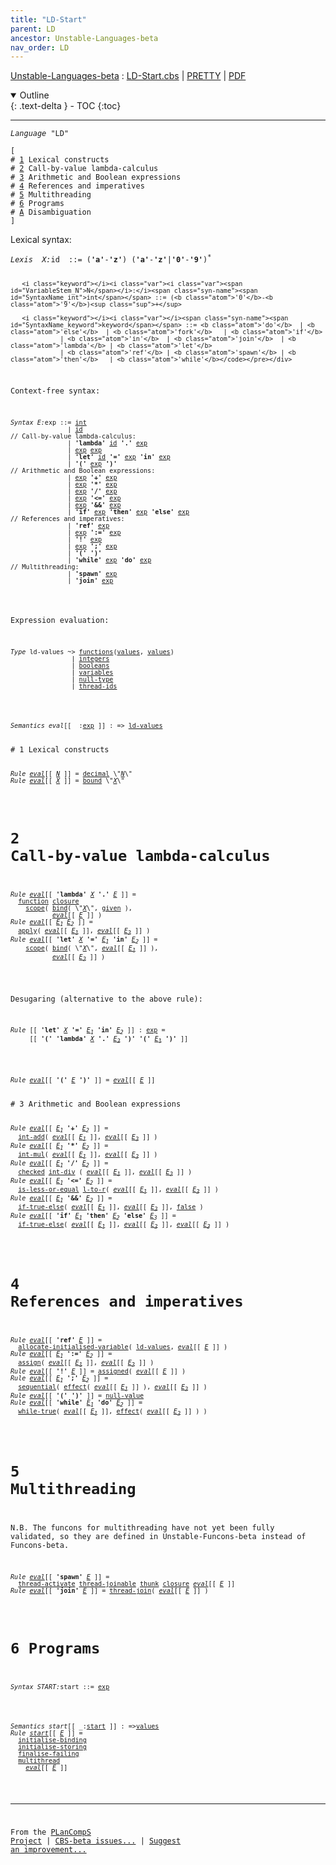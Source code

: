 ```yaml
---
title: "LD-Start"
parent: LD
ancestor: Unstable-Languages-beta
nav_order: LD
---
```


[Unstable-Languages-beta] : [LD-Start.cbs] \| [PRETTY] \| [PDF]

<details open markdown="block">
  <summary>
    Outline
  </summary>
  {: .text-delta }
- TOC
{:toc}
</details>

----
<div class="highlighter-rouge"><pre class="highlight"><code><i class="keyword">Language</i> <span id="Language_LD">"LD"</span></code></pre></div>
<div class="highlighter-rouge"><pre class="highlight"><code>[
# <a href="SectionNumber_1">1</a> Lexical constructs
# <a href="SectionNumber_2">2</a> Call-by-value lambda-calculus
# <a href="SectionNumber_3">3</a> Arithmetic and Boolean expressions
# <a href="SectionNumber_4">4</a> References and imperatives
# <a href="SectionNumber_5">5</a> Multithreading
# <a href="SectionNumber_6">6</a> Programs
# <a href="../LD-Disambiguation/index.html#SectionNumber_A">A</a> Disambiguation
]</code></pre></div>


 
  Lexical syntax: 


<div class="highlighter-rouge"><pre class="highlight"><code><i class="keyword">Lexis</i>  <i class="keyword"></i><i class="var"><i class="var"><span id="VariableStem_X">X</span></i>:</i><span class="syn-name"><span id="SyntaxName_id">id</span></span>  ::= (<b class="atom">'a'</b>-<b class="atom">'z'</b>) (<b class="atom">'a'</b>-<b class="atom">'z'</b>|<b class="atom">'0'</b>-<b class="atom">'9'</b>)<sup class="sup">*</sup>
     
       <i class="keyword"></i><i class="var"><i class="var"><span id="VariableStem_N">N</span></i>:</i><span class="syn-name"><span id="SyntaxName_int">int</span></span> ::= (<b class="atom">'0'</b>-<b class="atom">'9'</b>)<sup class="sup">+</sup>
       
       <i class="keyword"></i><i class="var"></i><span class="syn-name"><span id="SyntaxName_keyword">keyword</span></span> ::= <b class="atom">'do'</b>  | <b class="atom">'else'</b>  | <b class="atom">'fork'</b>   | <b class="atom">'if'</b>
                 | <b class="atom">'in'</b>  | <b class="atom">'join'</b>  | <b class="atom">'lambda'</b> | <b class="atom">'let'</b>
                 | <b class="atom">'ref'</b> | <b class="atom">'spawn'</b> | <b class="atom">'then'</b>   | <b class="atom">'while'</b></code></pre></div>



  Context-free syntax:


<div class="highlighter-rouge"><pre class="highlight"><code><i class="keyword">Syntax</i> <i class="keyword"></i><i class="var"><i class="var"><span id="VariableStem_E">E</span></i>:</i><span class="syn-name"><span id="SyntaxName_exp">exp</span></span> ::= <span class="syn-name"><a href="#SyntaxName_int">int</a></span>
               | <span class="syn-name"><a href="#SyntaxName_id">id</a></span>
// Call-by-value lambda-calculus:
               | <b class="atom">'lambda'</b> <span class="syn-name"><a href="#SyntaxName_id">id</a></span> <b class="atom">'.'</b> <span class="syn-name"><a href="#SyntaxName_exp">exp</a></span>
               | <span class="syn-name"><a href="#SyntaxName_exp">exp</a></span> <span class="syn-name"><a href="#SyntaxName_exp">exp</a></span>
               | <b class="atom">'let'</b> <span class="syn-name"><a href="#SyntaxName_id">id</a></span> <b class="atom">'='</b> <span class="syn-name"><a href="#SyntaxName_exp">exp</a></span> <b class="atom">'in'</b> <span class="syn-name"><a href="#SyntaxName_exp">exp</a></span>
               | <b class="atom">'('</b> <span class="syn-name"><a href="#SyntaxName_exp">exp</a></span> <b class="atom">')'</b>
// Arithmetic and Boolean expressions:
               | <span class="syn-name"><a href="#SyntaxName_exp">exp</a></span> <b class="atom">'+'</b> <span class="syn-name"><a href="#SyntaxName_exp">exp</a></span>
               | <span class="syn-name"><a href="#SyntaxName_exp">exp</a></span> <b class="atom">'*'</b> <span class="syn-name"><a href="#SyntaxName_exp">exp</a></span>
               | <span class="syn-name"><a href="#SyntaxName_exp">exp</a></span> <b class="atom">'/'</b> <span class="syn-name"><a href="#SyntaxName_exp">exp</a></span>
               | <span class="syn-name"><a href="#SyntaxName_exp">exp</a></span> <b class="atom">'<='</b> <span class="syn-name"><a href="#SyntaxName_exp">exp</a></span>
               | <span class="syn-name"><a href="#SyntaxName_exp">exp</a></span> <b class="atom">'&&'</b> <span class="syn-name"><a href="#SyntaxName_exp">exp</a></span>
               | <b class="atom">'if'</b> <span class="syn-name"><a href="#SyntaxName_exp">exp</a></span> <b class="atom">'then'</b> <span class="syn-name"><a href="#SyntaxName_exp">exp</a></span> <b class="atom">'else'</b> <span class="syn-name"><a href="#SyntaxName_exp">exp</a></span>
// References and imperatives:
               | <b class="atom">'ref'</b> <span class="syn-name"><a href="#SyntaxName_exp">exp</a></span>
               | <span class="syn-name"><a href="#SyntaxName_exp">exp</a></span> <b class="atom">':='</b> <span class="syn-name"><a href="#SyntaxName_exp">exp</a></span>
               | <b class="atom">'!'</b> <span class="syn-name"><a href="#SyntaxName_exp">exp</a></span>
               | <span class="syn-name"><a href="#SyntaxName_exp">exp</a></span> <b class="atom">';'</b> <span class="syn-name"><a href="#SyntaxName_exp">exp</a></span>
               | <b class="atom">'('</b> <b class="atom">')'</b>
               | <b class="atom">'while'</b> <span class="syn-name"><a href="#SyntaxName_exp">exp</a></span> <b class="atom">'do'</b> <span class="syn-name"><a href="#SyntaxName_exp">exp</a></span>
// Multithreading:
               | <b class="atom">'spawn'</b> <span class="syn-name"><a href="#SyntaxName_exp">exp</a></span>
               | <b class="atom">'join'</b> <span class="syn-name"><a href="#SyntaxName_exp">exp</a></span></code></pre></div>




  Expression evaluation:


<div class="highlighter-rouge"><pre class="highlight"><code><i class="keyword">Type</i> <span class="name"><span id="Name_ld-values">ld-values</span></span> ~> <span class="name"><a href="../../../../../Funcons-beta/Values/Abstraction/Functions/index.html#Name_functions">functions</a></span>(<span class="name"><a href="../../../../../Funcons-beta/Values/Value-Types/index.html#Name_values">values</a></span>, <span class="name"><a href="../../../../../Funcons-beta/Values/Value-Types/index.html#Name_values">values</a></span>)
                | <span class="name"><a href="../../../../../Funcons-beta/Values/Primitive/Integers/index.html#Name_integers">integers</a></span>
                | <span class="name"><a href="../../../../../Funcons-beta/Values/Primitive/Booleans/index.html#Name_booleans">booleans</a></span>
                | <span class="name"><a href="../../../../../Funcons-beta/Computations/Normal/Storing/index.html#Name_variables">variables</a></span>
                | <span class="name"><a href="../../../../../Funcons-beta/Values/Primitive/Null/index.html#Name_null-type">null-type</a></span>
                | <span class="name"><a href="../../../../../Unstable-Funcons-beta/Computations/Threads/Multithreading/index.html#Name_thread-ids">thread-ids</a></span></code></pre></div>


<div class="highlighter-rouge"><pre class="highlight"><code><i class="keyword">Semantics</i> <i class="sem-name"><span id="SemanticsName_eval">eval</span></i>[[ _:<span class="syn-name"><a href="#SyntaxName_exp">exp</a></span> ]] : => <span class="name"><a href="#Name_ld-values">ld-values</a></span></code></pre></div>
# <span id="SectionNumber_1">1</span> Lexical constructs


<div class="highlighter-rouge"><pre class="highlight"><code><i class="keyword">Rule</i> <i class="sem-name"><a href="#SemanticsName_eval">eval</a></i>[[ <span id="Variable411_N"><i class="var"><a href="#VariableStem_N">N</a></i></span> ]] = <span class="name"><a href="../../../../../Funcons-beta/Values/Primitive/Integers/index.html#Name_decimal">decimal</a></span> \"<a href="#Variable411_N"><i class="var">N</i></a>\"
<i class="keyword">Rule</i> <i class="sem-name"><a href="#SemanticsName_eval">eval</a></i>[[ <span id="Variable436_X"><i class="var"><a href="#VariableStem_X">X</a></i></span> ]] = <span class="name"><a href="../../../../../Funcons-beta/Computations/Normal/Binding/index.html#Name_bound">bound</a></span> \"<a href="#Variable436_X"><i class="var">X</i></a>\"</code></pre></div>



# <span id="SectionNumber_2">2</span> Call-by-value lambda-calculus


<div class="highlighter-rouge"><pre class="highlight"><code><i class="keyword">Rule</i> <i class="sem-name"><a href="#SemanticsName_eval">eval</a></i>[[ <b class="atom">'lambda'</b> <span id="Variable474_X"><i class="var"><a href="#VariableStem_X">X</a></i></span> <b class="atom">'.'</b> <span id="Variable481_E"><i class="var"><a href="#VariableStem_E">E</a></i></span> ]] =
  <span class="name"><a href="../../../../../Funcons-beta/Values/Abstraction/Functions/index.html#Name_function">function</a></span> <span class="name"><a href="../../../../../Funcons-beta/Values/Abstraction/Generic/index.html#Name_closure">closure</a></span>
    <span class="name"><a href="../../../../../Funcons-beta/Computations/Normal/Binding/index.html#Name_scope">scope</a></span>( <span class="name"><a href="../../../../../Funcons-beta/Computations/Normal/Binding/index.html#Name_bind">bind</a></span>( \"<a href="#Variable474_X"><i class="var">X</i></a>\", <span class="name"><a href="../../../../../Funcons-beta/Computations/Normal/Giving/index.html#Name_given">given</a></span> ), 
           <i class="sem-name"><a href="#SemanticsName_eval">eval</a></i>[[ <a href="#Variable481_E"><i class="var">E</i></a> ]] )
<i class="keyword">Rule</i> <i class="sem-name"><a href="#SemanticsName_eval">eval</a></i>[[ <span id="Variable542_E1"><i class="var"><a href="#VariableStem_E">E</a><sub class="sub">1</sub></i></span> <span id="Variable548_E2"><i class="var"><a href="#VariableStem_E">E</a><sub class="sub">2</sub></i></span> ]] =
  <span class="name"><a href="../../../../../Funcons-beta/Values/Abstraction/Functions/index.html#Name_apply">apply</a></span>( <i class="sem-name"><a href="#SemanticsName_eval">eval</a></i>[[ <a href="#Variable542_E1"><i class="var">E<sub class="sub">1</sub></i></a> ]], <i class="sem-name"><a href="#SemanticsName_eval">eval</a></i>[[ <a href="#Variable548_E2"><i class="var">E<sub class="sub">2</sub></i></a> ]] )
<i class="keyword">Rule</i> <i class="sem-name"><a href="#SemanticsName_eval">eval</a></i>[[ <b class="atom">'let'</b> <span id="Variable602_X"><i class="var"><a href="#VariableStem_X">X</a></i></span> <b class="atom">'='</b> <span id="Variable610_E1"><i class="var"><a href="#VariableStem_E">E</a><sub class="sub">1</sub></i></span> <b class="atom">'in'</b> <span id="Variable618_E2"><i class="var"><a href="#VariableStem_E">E</a><sub class="sub">2</sub></i></span> ]] =
    <span class="name"><a href="../../../../../Funcons-beta/Computations/Normal/Binding/index.html#Name_scope">scope</a></span>( <span class="name"><a href="../../../../../Funcons-beta/Computations/Normal/Binding/index.html#Name_bind">bind</a></span>( \"<a href="#Variable602_X"><i class="var">X</i></a>\", <i class="sem-name"><a href="#SemanticsName_eval">eval</a></i>[[ <a href="#Variable610_E1"><i class="var">E<sub class="sub">1</sub></i></a> ]] ), 
           <i class="sem-name"><a href="#SemanticsName_eval">eval</a></i>[[ <a href="#Variable618_E2"><i class="var">E<sub class="sub">2</sub></i></a> ]] )</code></pre></div>


Desugaring (alternative to the above rule):

<div class="highlighter-rouge"><pre class="highlight"><code><i class="keyword">Rule</i> [[ <b class="atom">'let'</b> <span id="Variable691_X"><i class="var"><a href="#VariableStem_X">X</a></i></span> <b class="atom">'='</b> <span id="Variable699_E1"><i class="var"><a href="#VariableStem_E">E</a><sub class="sub">1</sub></i></span> <b class="atom">'in'</b> <span id="Variable707_E2"><i class="var"><a href="#VariableStem_E">E</a><sub class="sub">2</sub></i></span> ]] : <span class="syn-name"><a href="#SyntaxName_exp">exp</a></span> =
     [[ <b class="atom">'('</b> <b class="atom">'lambda'</b> <a href="#Variable691_X"><i class="var">X</i></a> <b class="atom">'.'</b> <a href="#Variable707_E2"><i class="var">E<sub class="sub">2</sub></i></a> <b class="atom">')'</b> <b class="atom">'('</b> <a href="#Variable699_E1"><i class="var">E<sub class="sub">1</sub></i></a> <b class="atom">')'</b> ]]</code></pre></div>




<div class="highlighter-rouge"><pre class="highlight"><code><i class="keyword">Rule</i> <i class="sem-name"><a href="#SemanticsName_eval">eval</a></i>[[ <b class="atom">'('</b> <span id="Variable778_E"><i class="var"><a href="#VariableStem_E">E</a></i></span> <b class="atom">')'</b> ]] = <i class="sem-name"><a href="#SemanticsName_eval">eval</a></i>[[ <a href="#Variable778_E"><i class="var">E</i></a> ]]</code></pre></div>
# <span id="SectionNumber_3">3</span> Arithmetic and Boolean expressions


<div class="highlighter-rouge"><pre class="highlight"><code><i class="keyword">Rule</i> <i class="sem-name"><a href="#SemanticsName_eval">eval</a></i>[[ <span id="Variable826_E1"><i class="var"><a href="#VariableStem_E">E</a><sub class="sub">1</sub></i></span> <b class="atom">'+'</b> <span id="Variable834_E2"><i class="var"><a href="#VariableStem_E">E</a><sub class="sub">2</sub></i></span> ]] =
  <span class="name"><a href="../../../../../Funcons-beta/Values/Primitive/Integers/index.html#Name_int-add">int-add</a></span>( <i class="sem-name"><a href="#SemanticsName_eval">eval</a></i>[[ <a href="#Variable826_E1"><i class="var">E<sub class="sub">1</sub></i></a> ]], <i class="sem-name"><a href="#SemanticsName_eval">eval</a></i>[[ <a href="#Variable834_E2"><i class="var">E<sub class="sub">2</sub></i></a> ]] )
<i class="keyword">Rule</i> <i class="sem-name"><a href="#SemanticsName_eval">eval</a></i>[[ <span id="Variable888_E1"><i class="var"><a href="#VariableStem_E">E</a><sub class="sub">1</sub></i></span> <b class="atom">'*'</b> <span id="Variable896_E2"><i class="var"><a href="#VariableStem_E">E</a><sub class="sub">2</sub></i></span> ]] =
  <span class="name"><a href="../../../../../Funcons-beta/Values/Primitive/Integers/index.html#Name_int-mul">int-mul</a></span>( <i class="sem-name"><a href="#SemanticsName_eval">eval</a></i>[[ <a href="#Variable888_E1"><i class="var">E<sub class="sub">1</sub></i></a> ]], <i class="sem-name"><a href="#SemanticsName_eval">eval</a></i>[[ <a href="#Variable896_E2"><i class="var">E<sub class="sub">2</sub></i></a> ]] )
<i class="keyword">Rule</i> <i class="sem-name"><a href="#SemanticsName_eval">eval</a></i>[[ <span id="Variable950_E1"><i class="var"><a href="#VariableStem_E">E</a><sub class="sub">1</sub></i></span> <b class="atom">'/'</b> <span id="Variable958_E2"><i class="var"><a href="#VariableStem_E">E</a><sub class="sub">2</sub></i></span> ]] =
  <span class="name"><a href="../../../../../Funcons-beta/Computations/Abnormal/Failing/index.html#Name_checked">checked</a></span> <span class="name"><a href="../../../../../Funcons-beta/Values/Primitive/Integers/index.html#Name_int-div">int-div</a></span> ( <i class="sem-name"><a href="#SemanticsName_eval">eval</a></i>[[ <a href="#Variable950_E1"><i class="var">E<sub class="sub">1</sub></i></a> ]], <i class="sem-name"><a href="#SemanticsName_eval">eval</a></i>[[ <a href="#Variable958_E2"><i class="var">E<sub class="sub">2</sub></i></a> ]] )
<i class="keyword">Rule</i> <i class="sem-name"><a href="#SemanticsName_eval">eval</a></i>[[ <span id="Variable1014_E1"><i class="var"><a href="#VariableStem_E">E</a><sub class="sub">1</sub></i></span> <b class="atom">'<='</b> <span id="Variable1022_E2"><i class="var"><a href="#VariableStem_E">E</a><sub class="sub">2</sub></i></span> ]] =
  <span class="name"><a href="../../../../../Funcons-beta/Values/Primitive/Integers/index.html#Name_is-less-or-equal">is-less-or-equal</a></span> <span class="name"><a href="../../../../../Funcons-beta/Computations/Normal/Flowing/index.html#Name_l-to-r">l-to-r</a></span>( <i class="sem-name"><a href="#SemanticsName_eval">eval</a></i>[[ <a href="#Variable1014_E1"><i class="var">E<sub class="sub">1</sub></i></a> ]], <i class="sem-name"><a href="#SemanticsName_eval">eval</a></i>[[ <a href="#Variable1022_E2"><i class="var">E<sub class="sub">2</sub></i></a> ]] )
<i class="keyword">Rule</i> <i class="sem-name"><a href="#SemanticsName_eval">eval</a></i>[[ <span id="Variable1078_E1"><i class="var"><a href="#VariableStem_E">E</a><sub class="sub">1</sub></i></span> <b class="atom">'&&'</b> <span id="Variable1086_E2"><i class="var"><a href="#VariableStem_E">E</a><sub class="sub">2</sub></i></span> ]] =
  <span class="name"><a href="../../../../../Funcons-beta/Computations/Normal/Flowing/index.html#Name_if-true-else">if-true-else</a></span>( <i class="sem-name"><a href="#SemanticsName_eval">eval</a></i>[[ <a href="#Variable1078_E1"><i class="var">E<sub class="sub">1</sub></i></a> ]], <i class="sem-name"><a href="#SemanticsName_eval">eval</a></i>[[ <a href="#Variable1086_E2"><i class="var">E<sub class="sub">2</sub></i></a> ]], <span class="name"><a href="../../../../../Funcons-beta/Values/Primitive/Booleans/index.html#Name_false">false</a></span> )
<i class="keyword">Rule</i> <i class="sem-name"><a href="#SemanticsName_eval">eval</a></i>[[ <b class="atom">'if'</b> <span id="Variable1145_E1"><i class="var"><a href="#VariableStem_E">E</a><sub class="sub">1</sub></i></span> <b class="atom">'then'</b> <span id="Variable1153_E2"><i class="var"><a href="#VariableStem_E">E</a><sub class="sub">2</sub></i></span> <b class="atom">'else'</b> <span id="Variable1161_E3"><i class="var"><a href="#VariableStem_E">E</a><sub class="sub">3</sub></i></span> ]] =
  <span class="name"><a href="../../../../../Funcons-beta/Computations/Normal/Flowing/index.html#Name_if-true-else">if-true-else</a></span>( <i class="sem-name"><a href="#SemanticsName_eval">eval</a></i>[[ <a href="#Variable1145_E1"><i class="var">E<sub class="sub">1</sub></i></a> ]], <i class="sem-name"><a href="#SemanticsName_eval">eval</a></i>[[ <a href="#Variable1153_E2"><i class="var">E<sub class="sub">2</sub></i></a> ]], <i class="sem-name"><a href="#SemanticsName_eval">eval</a></i>[[ <a href="#Variable1161_E3"><i class="var">E<sub class="sub">3</sub></i></a> ]] )</code></pre></div>



# <span id="SectionNumber_4">4</span> References and imperatives


<div class="highlighter-rouge"><pre class="highlight"><code><i class="keyword">Rule</i> <i class="sem-name"><a href="#SemanticsName_eval">eval</a></i>[[ <b class="atom">'ref'</b> <span id="Variable1248_E"><i class="var"><a href="#VariableStem_E">E</a></i></span> ]] =
  <span class="name"><a href="../../../../../Funcons-beta/Computations/Normal/Storing/index.html#Name_allocate-initialised-variable">allocate-initialised-variable</a></span>( <span class="name"><a href="#Name_ld-values">ld-values</a></span>, <i class="sem-name"><a href="#SemanticsName_eval">eval</a></i>[[ <a href="#Variable1248_E"><i class="var">E</i></a> ]] )
<i class="keyword">Rule</i> <i class="sem-name"><a href="#SemanticsName_eval">eval</a></i>[[ <span id="Variable1289_E1"><i class="var"><a href="#VariableStem_E">E</a><sub class="sub">1</sub></i></span> <b class="atom">':='</b> <span id="Variable1297_E2"><i class="var"><a href="#VariableStem_E">E</a><sub class="sub">2</sub></i></span> ]] =
  <span class="name"><a href="../../../../../Funcons-beta/Computations/Normal/Storing/index.html#Name_assign">assign</a></span>( <i class="sem-name"><a href="#SemanticsName_eval">eval</a></i>[[ <a href="#Variable1289_E1"><i class="var">E<sub class="sub">1</sub></i></a> ]], <i class="sem-name"><a href="#SemanticsName_eval">eval</a></i>[[ <a href="#Variable1297_E2"><i class="var">E<sub class="sub">2</sub></i></a> ]] )
<i class="keyword">Rule</i> <i class="sem-name"><a href="#SemanticsName_eval">eval</a></i>[[ <b class="atom">'!'</b> <span id="Variable1352_E"><i class="var"><a href="#VariableStem_E">E</a></i></span> ]] = <span class="name"><a href="../../../../../Funcons-beta/Computations/Normal/Storing/index.html#Name_assigned">assigned</a></span>( <i class="sem-name"><a href="#SemanticsName_eval">eval</a></i>[[ <a href="#Variable1352_E"><i class="var">E</i></a> ]] )
<i class="keyword">Rule</i> <i class="sem-name"><a href="#SemanticsName_eval">eval</a></i>[[ <span id="Variable1390_E1"><i class="var"><a href="#VariableStem_E">E</a><sub class="sub">1</sub></i></span> <b class="atom">';'</b> <span id="Variable1398_E2"><i class="var"><a href="#VariableStem_E">E</a><sub class="sub">2</sub></i></span> ]] =
  <span class="name"><a href="../../../../../Funcons-beta/Computations/Normal/Flowing/index.html#Name_sequential">sequential</a></span>( <span class="name"><a href="../../../../../Funcons-beta/Computations/Normal/Flowing/index.html#Name_effect">effect</a></span>( <i class="sem-name"><a href="#SemanticsName_eval">eval</a></i>[[ <a href="#Variable1390_E1"><i class="var">E<sub class="sub">1</sub></i></a> ]] ), <i class="sem-name"><a href="#SemanticsName_eval">eval</a></i>[[ <a href="#Variable1398_E2"><i class="var">E<sub class="sub">2</sub></i></a> ]] )
<i class="keyword">Rule</i> <i class="sem-name"><a href="#SemanticsName_eval">eval</a></i>[[ <b class="atom">'('</b> <b class="atom">')'</b> ]] = <span class="name"><a href="../../../../../Funcons-beta/Values/Primitive/Null/index.html#Name_null-value">null-value</a></span>
<i class="keyword">Rule</i> <i class="sem-name"><a href="#SemanticsName_eval">eval</a></i>[[ <b class="atom">'while'</b> <span id="Variable1480_E1"><i class="var"><a href="#VariableStem_E">E</a><sub class="sub">1</sub></i></span> <b class="atom">'do'</b> <span id="Variable1488_E2"><i class="var"><a href="#VariableStem_E">E</a><sub class="sub">2</sub></i></span> ]] =
  <span class="name"><a href="../../../../../Funcons-beta/Computations/Normal/Flowing/index.html#Name_while-true">while-true</a></span>( <i class="sem-name"><a href="#SemanticsName_eval">eval</a></i>[[ <a href="#Variable1480_E1"><i class="var">E<sub class="sub">1</sub></i></a> ]], <span class="name"><a href="../../../../../Funcons-beta/Computations/Normal/Flowing/index.html#Name_effect">effect</a></span>( <i class="sem-name"><a href="#SemanticsName_eval">eval</a></i>[[ <a href="#Variable1488_E2"><i class="var">E<sub class="sub">2</sub></i></a> ]] ) )</code></pre></div>



# <span id="SectionNumber_5">5</span> Multithreading


N.B. The funcons for multithreading have not yet been fully validated,
so they are defined in Unstable-Funcons-beta instead of Funcons-beta.

<div class="highlighter-rouge"><pre class="highlight"><code><i class="keyword">Rule</i> <i class="sem-name"><a href="#SemanticsName_eval">eval</a></i>[[ <b class="atom">'spawn'</b> <span id="Variable1572_E"><i class="var"><a href="#VariableStem_E">E</a></i></span> ]] =
  <span class="name"><a href="../../../../../Unstable-Funcons-beta/Computations/Threads/Multithreading/index.html#Name_thread-activate">thread-activate</a></span> <span class="name"><a href="../../../../../Unstable-Funcons-beta/Computations/Threads/Multithreading/index.html#Name_thread-joinable">thread-joinable</a></span> <span class="name"><a href="../../../../../Funcons-beta/Values/Abstraction/Thunks/index.html#Name_thunk">thunk</a></span> <span class="name"><a href="../../../../../Funcons-beta/Values/Abstraction/Generic/index.html#Name_closure">closure</a></span> <i class="sem-name"><a href="#SemanticsName_eval">eval</a></i>[[ <a href="#Variable1572_E"><i class="var">E</i></a> ]]
<i class="keyword">Rule</i> <i class="sem-name"><a href="#SemanticsName_eval">eval</a></i>[[ <b class="atom">'join'</b> <span id="Variable1612_E"><i class="var"><a href="#VariableStem_E">E</a></i></span> ]] = <span class="name"><a href="../../../../../Unstable-Funcons-beta/Computations/Threads/Multithreading/index.html#Name_thread-join">thread-join</a></span>( <i class="sem-name"><a href="#SemanticsName_eval">eval</a></i>[[ <a href="#Variable1612_E"><i class="var">E</i></a> ]] )</code></pre></div>



# <span id="SectionNumber_6">6</span> Programs

<div class="highlighter-rouge"><pre class="highlight"><code><i class="keyword">Syntax</i> <i class="keyword"></i><i class="var"><i class="var"><span id="VariableStem_START">START</span></i>:</i><span class="syn-name"><span id="SyntaxName_start">start</span></span> ::= <span class="syn-name"><a href="#SyntaxName_exp">exp</a></span></code></pre></div>

<div class="highlighter-rouge"><pre class="highlight"><code><i class="keyword">Semantics</i> <i class="sem-name"><span id="SemanticsName_start">start</span></i>[[ _:<span class="syn-name"><a href="#SyntaxName_start">start</a></span> ]] : =><span class="name"><a href="../../../../../Funcons-beta/Values/Value-Types/index.html#Name_values">values</a></span>
<i class="keyword">Rule</i> <i class="sem-name"><a href="#SemanticsName_start">start</a></i>[[ <span id="Variable1692_E"><i class="var"><a href="#VariableStem_E">E</a></i></span> ]] =
  <span class="name"><a href="../../../../../Funcons-beta/Computations/Normal/Binding/index.html#Name_initialise-binding">initialise-binding</a></span> 
  <span class="name"><a href="../../../../../Funcons-beta/Computations/Normal/Storing/index.html#Name_initialise-storing">initialise-storing</a></span>
  <span class="name"><a href="../../../../../Funcons-beta/Computations/Abnormal/Failing/index.html#Name_finalise-failing">finalise-failing</a></span>
  <span class="name"><a href="../../../../../Unstable-Funcons-beta/Computations/Threads/Multithreading/index.html#Name_multithread">multithread</a></span>
    <i class="sem-name"><a href="#SemanticsName_eval">eval</a></i>[[ <a href="#Variable1692_E"><i class="var">E</i></a> ]]</code></pre></div>


[Funcons-beta]: /CBS-beta/docs/Funcons-beta
  "FUNCONS-BETA"
[Unstable-Funcons-beta]: /CBS-beta/docs/Unstable-Funcons-beta
  "UNSTABLE-FUNCONS-BETA"
[Languages-beta]: /CBS-beta/docs/Languages-beta
  "LANGUAGES-BETA"
[Unstable-Languages-beta]: /CBS-beta/docs/Unstable-Languages-beta
  "UNSTABLE-LANGUAGES-BETA"
[CBS-beta]: /CBS-beta
  "CBS-BETA"
[LD-Start.cbs]: https://github.com/plancomps/CBS-beta/blob/master/Unstable-Languages-beta/LangDev-2019/LD-cbs/LD/LD-Start/LD-Start.cbs
  "CBS SOURCE FILE ON GITHUB"
[PLAIN]: /CBS-beta/docs/Unstable-Languages-beta/LangDev-2019/LD-cbs/LD/LD-Start
  "CBS SOURCE WEB PAGE"
[PRETTY]: /CBS-beta/math/Unstable-Languages-beta/LangDev-2019/LD-cbs/LD/LD-Start
  "CBS-KATEX WEB PAGE"
[PDF]: https://github.com/plancomps/CBS-beta/blob/master/Unstable-Languages-beta/LangDev-2019/LD-cbs/LD/LD-Start/LD-Start.pdf
  "CBS-LATEX PDF FILE"
[PLanCompS Project]: https://plancomps.github.io
  "PROGRAMMING LANGUAGE COMPONENTS AND SPECIFICATIONS PROJECT HOME PAGE"

____

From the [PLanCompS Project] | [CBS-beta issues...] | [Suggest an improvement...]

[CBS-beta issues...]: https://github.com/plancomps/CBS-beta/issues
   "CBS-BETA ISSUE REPORTS ON GITHUB"
 [Suggest an improvement...]: mailto:plancomps@gmail.com?Subject=CBS-beta%20-%20comment&Body=Re%3A%20CBS-beta%20specification%20at%20LD/LD-Start/LD-Start.cbs%0A%0AComment/Query/Issue/Suggestion%3A%0A%0A%0ASignature%3A%0A
   "GENERATE AN EMAIL TEMPLATE"
